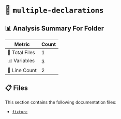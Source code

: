 # 📁 `multiple-declarations`

## 📊 Analysis Summary For Folder

| Metric | Count |
|--------|-------|
| 📁 Total Files | 1 |
| 📊 Variables | 3 |
| 🔢 Line Count | 2 |


## 📋 Files

This section contains the following documentation files:

- [`fixture`](./fixture.md)